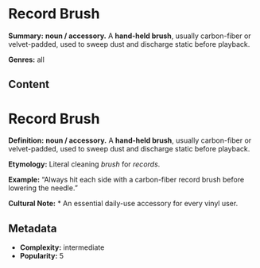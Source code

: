 # Record Brush

**Summary:** **noun / accessory.** A **hand-held brush**, usually carbon-fiber or velvet-padded, used to sweep dust and discharge static before playback.

**Genres:** all

## Content

# Record Brush

**Definition:** **noun / accessory.** A **hand-held brush**, usually carbon-fiber or velvet-padded, used to sweep dust and discharge static before playback.

**Etymology:** Literal cleaning *brush* for *records*.

**Example:** “Always hit each side with a carbon-fiber record brush before lowering the needle.”

**Cultural Note:** * An essential daily-use accessory for every vinyl user.

## Metadata

- **Complexity:** intermediate
- **Popularity:** 5

